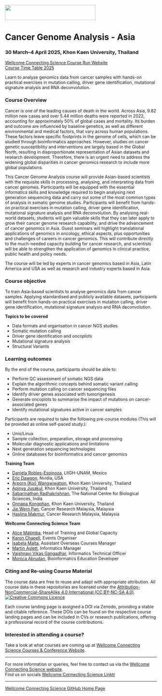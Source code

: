 <img src="https://coursesandconferences.wellcomeconnectingscience.org/wp-content/themes/wcc_courses_and_conferences/dist/assets/svg/logo.svg" width="300" height="50"> 

# Cancer Genome Analysis - Asia

### 30 March–4 April 2025, Khon Kaen University, Thailand

[Wellcome Connecting Science Course Run Website](https://coursesandconferences.wellcomeconnectingscience.org/event/cancer-genome-analysis-asia-20250330/) <br /> 
[Course Time Table 2025](#) <br /> 

Learn to analyse genomics data from cancer samples with hands-on practical exercises in mutation calling, driver gene identification, mutational signature analysis and RNA deconvolution.

### Course Overview

Cancer is one of the leading causes of death in the world. Across Asia, 9.82 million new cases and over 5.44 million deaths were reported in 2022, accounting for approximately 50% of global cases and mortality. Its burden and outcome are influenced by baseline genetics, as well as different environmental and medical factors, that vary across human populations. These factors leave specific footprints in the genome of cells, which can be studied through bioinformatics approaches. However, studies on cancer genetic susceptibility and interventions are largely based in the Global North, resulting in disproportionate representation of Asian datasets and research development. Therefore, there is an urgent need to address the widening global disparities in cancer genomics research to include more global populations. 

This Cancer Genome Analysis course will provide Asian-based scientists with the requisite skills in processing, analysing, and interpreting data from cancer genomes. Participants will be equipped with the essential informatics skills and knowledge required to begin analysing next generation sequencing data and carry out some of the most common types of analysis in somatic genome studies. Participants will benefit from hands-on practical exercises in mutation calling, driver gene identification, mutational signature analysis and RNA deconvolution. By analysing real-world datasets, students will gain valuable skills that they can later apply to grow their cancer genome research capability, and drive the advancement of cancer genomics in Asia. Guest seminars will highlight translational applications of genomics in oncology, ethical aspects, plus opportunities and challenges of careers in cancer genomics. This will contribute directly to the much-needed capacity building for cancer research, and scientists will be able to strengthen the application of genomics in clinical practice, public health and policy needs. 

The course will be led by  experts in cancer genomics based in Asia, Latin America and USA as well as research and industry experts based in Asia.

### Course objective

To train Asia-based scientists to analyse genomics data from cancer samples. Applying standardised and publicly available datasets, participants will benefit from hands-on practical exercises in mutation calling, driver gene identification, mutational signature analysis and RNA deconvolution.

**Topics to be covered**

- Data formats and organisation in cancer NGS studies
- Somatic mutation calling
- Driver gene identification and oncoplots
- Mutational signature analysis
- Structural Variants

### Learning outcomes

By the end of the course, participants should be able to:

- Perform QC assessment of somatic NGS data
- Explain the algorithmic concepts behind somatic variant calling 
- Perform mutation calling on cancer sequencing files 
- Identify driver genes associated with tumorigenesis
- Generate oncoplots to summarise the impact of mutations on cancer-associated genes
- Identify mutational signatures active in cancer samples

Participants are required to take the following pre-course modules (This will be provided as online self-paced study.):

- Unix/Linux
- Sample collection, preparation, storage and processing
- Molecular diagnostic applications and limitations
- Next generation sequencing technologies
- Online databases for bioinformatics and cancer genomics

**Training Team**

- [Daniela Robles-Espinoza](http://www.liigh.unam.mx/drobles), LIIGH-UNAM, Mexico
- [Eric Dawson](https://www.erictdawson.com/), Nvidia, USA
- [Arporn (Koi) Wangwiwatsin](https://www.researchgate.net/profile/Arporn-koi-Wangwiwatsin), Khon Kaen University, Thailand
- [Apinya Jusakul](https://www.researchgate.net/profile/Apinya-Jusakul), Khon Kaen University, Thailand
- [Sabarinathan Radhakrishnan](https://www.ncbs.res.in/faculty/sabari), The National Centre for Biological Sciences, India
- [Onnapa Kongphan](https://www.kku.ac.th/), Khon Kaen University, Thailand
- [Jie Wern Pan](https://www.linkedin.com/in/jia-wern-pan/), Cancer Research Malaysia, Malaysia
- [Haslina Makmur](https://www.linkedin.com/in/haslina-makmur), Cancer Research Malaysia, Malaysia

**Wellcome Connecting Science Team**

- [Alice Matimba](https://uk.linkedin.com/in/alice-matimba-8805177), Head of Training and Global Capacity
- [Karon Chapell](https://www.wellcomeconnectingscience.org/person/chappell-karon/), Events Organiser
- [Isabela Malta](https://www.wellcomeconnectingscience.org/person/malta-isabela/), Assistant Overseas Courses Manager
- [Martin Aslett](https://coursesandconferences.wellcomeconnectingscience.org/about-us/the-team/), Informatics Manager
- [Vaishnavi Vikas Gangadhar](https://www.wellcomeconnectingscience.org/person/gangadhar-vaishnavi/), Informatics Technical Officer
- [Monica Abrudan](https://uk.linkedin.com/in/monica-abrudan-09bb34a), Bioinformatics Education Developer

### Citing and Re-using Course Material

The course data are free to reuse and adapt with appropriate attribution. All course data in these repositories are licensed under the <a rel="license" href="https://creativecommons.org/licenses/by-nc-sa/4.0/">Attribution-NonCommercial-ShareAlike 4.0 International (CC BY-NC-SA 4.0)</a>. <a rel="license" href="http://creativecommons.org/licenses/by/4.0/"><img alt="Creative Commons Licence" style="border-width:0" src="https://i.creativecommons.org/l/by-nc-sa/4.0/88x31.png" /></a><br /> 

Each course landing page is assigned a DOI via Zenodo, providing a stable and citable reference. These DOIs can be found on the respective course landing pages and can be included in CVs or research publications, offering a professional record of the course contributions.

### Interested in attending a course?

Take a look at what courses are coming up at [Wellcome Connecting Science Courses & Conference Website](https://coursesandconferences.wellcomeconnectingscience.org/our-events/).

---

For more information or queries, feel free to contact us via the [Wellcome Connecting Science website](https://coursesandconferences.wellcomeconnectingscience.org).<br /> 
Find us on socials [Wellcome Connecting Science Linktr](https://linktr.ee/eventswcs)

---

[Wellcome Connecting Science GitHub Home Page](https://github.com/WCSCourses) <br /> 
